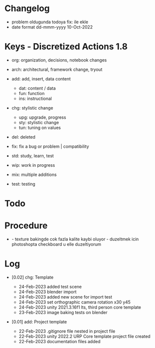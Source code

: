 # Changelog
- problem oldugunda todoya fix: ile ekle
- date format dd-mmm-yyyy 10-Oct-2022

# Keys - Discretized Actions 1.8
- org: organization, decisions, notebook changes
- arch: architectural, framework change, tryout

- add: add, insert, data content
    - dat: content / data
    - fun: function
    - ins: instructional

- chg: stylistic change
    - upg: upgrade, progress
    - sty: stylistic change
    - tun: tuning on values

- del: deleted
- fix: fix a bug or problem | compatibility

- std: study, learn, test
- wip: work in progress
- mix: multiple additions
- test: testing

# Todo

# Procedure
- <blender texture baking>
    - texture bakingde cok fazla kalite kaybi oluyor
    - duzeltmek icin photoshopta checkboard u elle duzeltiyorum

# Log 
- [0.02] chg: Template
    - 24-Feb-2023 added test scene
    - 24-Feb-2023 blender import
    - 24-Feb-2023 added new scene for import test
    - 24-Feb-2023 set orthographic camera rotation x30 y45
    - 24-Feb-2023 unity 2021.3.16f1 lts, third person core template
    - 23-Feb-2023 image baking tests on blender

- [0.01] add: Project template
    - 22-Feb-2023 .gitignore file nested in project file
    - 22-Feb-2023 unity 2022.2 URP Core template project file created
    - 22-Feb-2023 documentation files added

